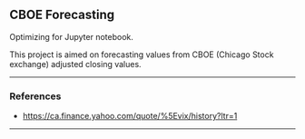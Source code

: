 ## CBOE Forecasting

Optimizing for Jupyter notebook.

This project is aimed on forecasting values from CBOE (Chicago Stock exchange) adjusted closing values.

-----------------------

### References

- https://ca.finance.yahoo.com/quote/%5Evix/history?ltr=1

---------------